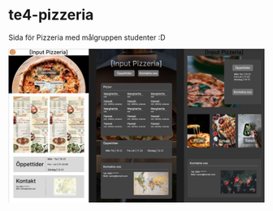 # te4-pizzeria

Sida för Pizzeria med målgruppen studenter :D

<img src="./src/images/figma.png"
     alt="figma skissar"
     style="float: left; margin-right: 10px;" />

